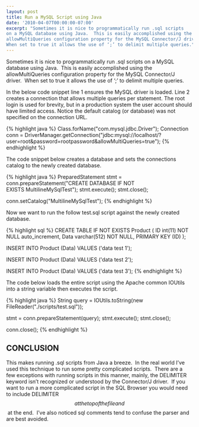 ```yaml
---
layout: post
title: Run a MySQL Script using Java
date: '2010-04-07T00:00:00-07:00'
excerpt: "Sometimes it is nice to programmatically run .sql scripts 
on a MySQL database using Java.  This is easily accomplished using the 
allowMultiQueries configuration property for the MySQL Connector/J driver.  
When set to true it allows the use of ‘;’ to delimit multiple queries."
---
```


Sometimes it is nice to programmatically run .sql scripts on a MySQL 
database using Java.  This is easily accomplished using the allowMultiQueries 
configuration property for the MySQL Connector/J driver.  When set to true 
it allows the use of ‘;’ to delimit multiple queries.

In the below code snippet line 1 ensures the MySQL driver is loaded. Line 
2 creates a connection that allows multiple queries per statement. The 
root login is used for brevity, but in a production system the user account 
should have limited access. Notice the default catalog (or database) was 
not specified on the connection URL.

{% highlight java %}
Class.forName("com.mysql.jdbc.Driver");
Connection conn = DriverManager.getConnection("jdbc:mysql://localhost/? \
   user=root&password=rootpassword&allowMultiQueries=true");
{% endhighlight %}

The code snippet below creates a database and sets the connections 
catalog to the newly created database.

{% highlight java %}
PreparedStatement stmt = conn.prepareStatement("CREATE DATABASE IF NOT \
   EXISTS MultilineMySqlTest");
stmt.execute();
stmt.close();

conn.setCatalog("MultilineMySqlTest");
{% endhighlight %}

Now we want to run the follow test.sql script against the newly created database.

{% highlight sql %}
CREATE TABLE IF NOT EXISTS Product (
	ID int(11) NOT NULL auto_increment,
	Data varchar(512) NOT NULL,
	PRIMARY KEY (ID)
);

INSERT INTO Product (Data) VALUES ('data test 1');

INSERT INTO Product (Data) VALUES ('data test 2');

INSERT INTO Product (Data) VALUES ('data test 3');
{% endhighlight %}

The code below loads the entire script using the Apache common IOUtils 
into a string variable then executes the script.

{% highlight java %}
String query = IOUtils.toString(new FileReader("./scripts/test.sql"));

stmt = conn.prepareStatement(query);
stmt.execute();
stmt.close();

conn.close();
{% endhighlight %}

CONCLUSION
----------

This makes running .sql scripts from Java a breeze.  In the real world I’ve 
used this technique to run some pretty complicated scripts.  There are a few 
exceptions with running scripts in this manner, mainly, the DELIMITER keyword isn’t 
recognized or understood by the Connector/J driver.  If you want to run a more 
complicated script in the SQL Browser you would need to include DELIMITER $$ at 
the top of the file and $$ at the end.  I’ve also noticed sql comments tend to 
confuse the parser and are best avoided.
